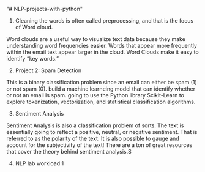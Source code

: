 "# NLP-projects-with-python" 

1. Cleaning the words is often called preprocessing, and that is the focus of Word cloud.

Word clouds are a useful way to visualize text data because they make understanding word frequencies easier. Words that appear more frequently within the email text appear larger in the cloud. Word Clouds make it easy to identify “key words.”

2. Project 2: Spam Detection

This is a binary classification problem since an email can either be spam (1) or not spam (0). build a machine learneing model that can identify whether or not an email is spam. going to use the Python library Scikit-Learn to explore tokenization, vectorization, and statistical classification algorithms. 

3. Sentiment Analysis 

Sentiment Analysis is also a classification problem of sorts. The text is essentially going to reflect a positive, neutral, or negative sentiment. That is referred to as the polarity of the text. It is also possible to gauge and account for the subjectivity of the text! There are a ton of great resources that cover the theory behind sentiment analysis.S

4. NLP lab workload 1
